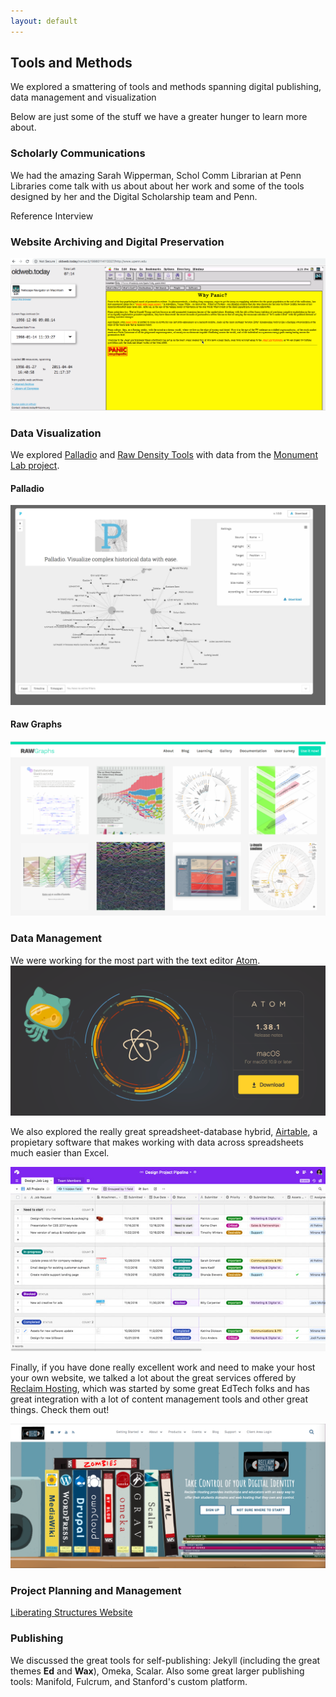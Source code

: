 ```yaml
---
layout: default
---
```


## Tools and Methods

We explored a smattering of tools and methods spanning digital publishing, data management and visualization

Below are just some of the stuff we have a greater hunger to learn more about.

### Scholarly Communications

We had the amazing Sarah Wipperman, Schol Comm Librarian at Penn Libraries come talk with us about about her work and some of the tools designed by her and the Digital Scholarship team and Penn.

Reference Interview

### Website Archiving and Digital Preservation

![Why Panic? Website](images/whypanic.png)

### Data Visualization

We explored [Palladio](http://hdlab.stanford.edu/palladio/) and [Raw Density Tools](https://app.rawgraphs.io/) with data from the [Monument Lab project](https://monumentlab.com/projects). 

#### Palladio
![Palladio image](images/tools_palladio.png)

#### Raw Graphs
![Raw Graphs image](images/tools_raw.png)

### Data Management

We were working for the most part with the text editor [Atom](https://atom.io/). 
![Atom text editor](images/tools_atom.png)

We also explored the really great spreadsheet-database hybrid, [Airtable](https://airtable.com/), a propietary software that makes working with data across spreadsheets much easier than Excel. 

![Airtable](images/tools_airtabl.jpg)

Finally, if you have done really excellent work and need to make your host your own website, we talked a lot about the great services offered by [Reclaim Hosting](https://reclaimhosting.com/), which was started by some great EdTech folks and has great integration with a lot of content management tools and other great things. Check them out!

![Reclaim Hosting Website Screen grab](images/tools_reclaim.png)

### Project Planning and Management

[Liberating Structures Website](http://www.liberatingstructures.com/)

### Publishing 

We discussed the great tools for self-publishing: Jekyll (including the great themes **Ed** and **Wax**), Omeka, Scalar. 
Also some great larger publishing tools: Manifold, Fulcrum, and Stanford's custom platform.


###  
